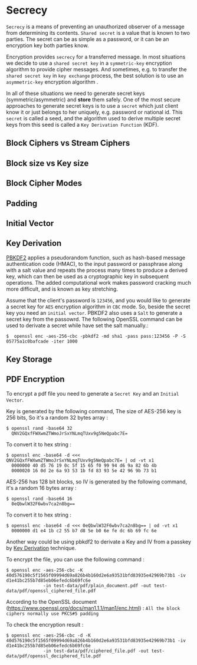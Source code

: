 # Secrecy

`Secrecy` is a means of preventing an unauthorized observer of a message from determining its contents.
`Shared secret` is a value that is known to two parties. The secret can be as simple as a password, 
                or it can be an encryption key both parties know.

Encryption provides `secrecy` for a transferred message. In most situations we decide to use a `shared secret key` in a `symmetric-key` encryption algorithm 
to provide cipher messages. And sometimes, e.g. to transfer the `shared secret key` in `key exchange` process, 
the best solution is to use an `asymmetric-key` encryption algorithm  .

In all of these situations we need to generate secret keys (symmetric/asymmetric) and **store** them safely.
One of the most secure approaches to generate secret keys is to use a `secret` which just client know it or just belongs to her uniquely, e.g. password or national id. 
This `secret` is called a seed, and the algorithm used to derive multiple secret keys from this seed is called a `Key Derivation Function` (KDF).

## Block Ciphers vs Stream Ciphers

## Block size vs Key size
 
## Block Cipher Modes

## Padding

## Initial Vector

## Key Derivation

[PBKDF2](https://www.ietf.org/rfc/rfc2898.txt) applies a pseudorandom function, such as hash-based message authentication code (HMAC), to the input password or passphrase along with a salt value and repeats the process many times to produce a derived key, which can then be used as a cryptographic key in subsequent operations. The added computational work makes password cracking much more difficult, and is known as key stretching.

Assume that the client's password is `123456`, and you would like to generate a 
secret key for `AES` encryption algorithm in `CBC` mode. So, beside the secret key you need an `initial vector`.
PBKDF2 also uses a `Salt` to generate a secret key from the passowrd. 
The following OpenSSL command can be used to derivate a secret while have set the salt manually.:

```
$  openssl enc -aes-256-cbc -pbkdf2 -md sha1 -pass pass:123456 -P -S 05775a1c0bafcade -iter 1000
```

## Key Storage

## PDF Encryption

To encrypt a pdf file you need to generate a `Secret Key` and an `Initial Vector`.

Key is generated by the following command, The size of AES-256 key is 256 bits, So it's a random 32 bytes array : 
 
 ```
 $ openssl rand -base64 32
   QNV2GQxfFWXwmZTWmoJrSxYNLmqTUxv9g5NeQpabc7E=
```

To convert it to hex string :

```
$ openssl enc -base64 -d <<< QNV2GQxfFWXwmZTWmoJrSxYNLmqTUxv9g5NeQpabc7E= | od -vt x1
  0000000 40 d5 76 19 0c 5f 15 65 f0 99 94 d6 9a 82 6b 4b
  0000020 16 0d 2e 6a 93 53 1b fd 83 93 5e 42 96 9b 73 b1
```

AES-256 has 128 bit blocks, so IV is generated by the following command, it's a random 16 bytes array :

```
$ openssl rand -base64 16
  0eQbwlW32F6wbv7ca2n8bg==
```

To convert it to hex string :

```
$ openssl enc -base64 -d <<< 0eQbwlW32F6wbv7ca2n8bg== | od -vt x1
  0000000 d1 e4 1b c2 55 b7 d8 5e b0 6e fe dc 6b 69 fc 6e
```

Another way could be using pbkdf2 to derivate a Key and IV from a passkey by [Key Derivation]() technique.

To encrypt the file, you can use the following command : 

```
$ openssl enc -aes-256-cbc -K 40d576190c5f1565f09994d69a826b4b160d2e6a93531bfd83935e42969b73b1 -iv d1e41bc255b7d85eb06efedc6b69fc6e 
              -in test-data/pdf/plain_document.pdf -out test-data/pdf/openssl_ciphered_file.pdf
```

According to the OpenSSL document (https://www.openssl.org/docs/man1.1.1/man1/enc.html) :
    `All the block ciphers normally use PKCS#5 padding`

To check the encryption result : 

```
$ openssl enc -aes-256-cbc -d -K 40d576190c5f1565f09994d69a826b4b160d2e6a93531bfd83935e42969b73b1 -iv d1e41bc255b7d85eb06efedc6b69fc6e 
              -in test-data/pdf/ciphered_file.pdf -out test-data/pdf/openssl_deciphered_file.pdf
```
